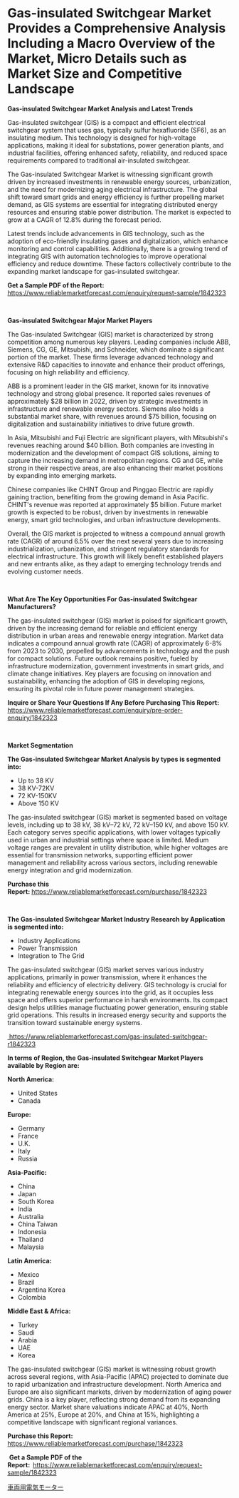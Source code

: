 <p><h1>Gas-insulated Switchgear Market Provides a Comprehensive Analysis Including a Macro Overview of the Market, Micro Details such as Market Size and Competitive Landscape</h1></p><p><strong>Gas-insulated Switchgear Market Analysis and Latest Trends</strong></p>
<p><p>Gas-insulated switchgear (GIS) is a compact and efficient electrical switchgear system that uses gas, typically sulfur hexafluoride (SF6), as an insulating medium. This technology is designed for high-voltage applications, making it ideal for substations, power generation plants, and industrial facilities, offering enhanced safety, reliability, and reduced space requirements compared to traditional air-insulated switchgear.</p><p>The Gas-insulated Switchgear Market is witnessing significant growth driven by increased investments in renewable energy sources, urbanization, and the need for modernizing aging electrical infrastructure. The global shift toward smart grids and energy efficiency is further propelling market demand, as GIS systems are essential for integrating distributed energy resources and ensuring stable power distribution. The market is expected to grow at a CAGR of 12.8% during the forecast period. </p><p>Latest trends include advancements in GIS technology, such as the adoption of eco-friendly insulating gases and digitalization, which enhance monitoring and control capabilities. Additionally, there is a growing trend of integrating GIS with automation technologies to improve operational efficiency and reduce downtime. These factors collectively contribute to the expanding market landscape for gas-insulated switchgear.</p></p>
<p><strong>Get a Sample PDF of the Report:&nbsp;</strong> <a href="https://www.reliablemarketforecast.com/enquiry/request-sample/1842323?utm_campaign=1840&utm_medium=2&utm_source=Github&utm_content=ia&utm_term=01012025&utm_id=gas-insulated-switchgear">https://www.reliablemarketforecast.com/enquiry/request-sample/1842323</a></p>
<p>&nbsp;</p>
<p><strong>Gas-insulated Switchgear Major Market Players</strong></p>
<p><p>The Gas-insulated Switchgear (GIS) market is characterized by strong competition among numerous key players. Leading companies include ABB, Siemens, CG, GE, Mitsubishi, and Schneider, which dominate a significant portion of the market. These firms leverage advanced technology and extensive R&D capacities to innovate and enhance their product offerings, focusing on high reliability and efficiency.</p><p>ABB is a prominent leader in the GIS market, known for its innovative technology and strong global presence. It reported sales revenues of approximately $28 billion in 2022, driven by strategic investments in infrastructure and renewable energy sectors. Siemens also holds a substantial market share, with revenues around $75 billion, focusing on digitalization and sustainability initiatives to drive future growth.</p><p>In Asia, Mitsubishi and Fuji Electric are significant players, with Mitsubishi's revenues reaching around $40 billion. Both companies are investing in modernization and the development of compact GIS solutions, aiming to capture the increasing demand in metropolitan regions. CG and GE, while strong in their respective areas, are also enhancing their market positions by expanding into emerging markets.</p><p>Chinese companies like CHINT Group and Pinggao Electric are rapidly gaining traction, benefiting from the growing demand in Asia Pacific. CHINT's revenue was reported at approximately $5 billion. Future market growth is expected to be robust, driven by investments in renewable energy, smart grid technologies, and urban infrastructure developments.</p><p>Overall, the GIS market is projected to witness a compound annual growth rate (CAGR) of around 6.5% over the next several years due to increasing industrialization, urbanization, and stringent regulatory standards for electrical infrastructure. This growth will likely benefit established players and new entrants alike, as they adapt to emerging technology trends and evolving customer needs.</p></p>
<p>&nbsp;</p>
<p><strong>What Are The Key Opportunities For Gas-insulated Switchgear Manufacturers?</strong></p>
<p><p>The gas-insulated switchgear (GIS) market is poised for significant growth, driven by the increasing demand for reliable and efficient energy distribution in urban areas and renewable energy integration. Market data indicates a compound annual growth rate (CAGR) of approximately 6-8% from 2023 to 2030, propelled by advancements in technology and the push for compact solutions. Future outlook remains positive, fueled by infrastructure modernization, government investments in smart grids, and climate change initiatives. Key players are focusing on innovation and sustainability, enhancing the adoption of GIS in developing regions, ensuring its pivotal role in future power management strategies.</p></p>
<p><strong>Inquire or Share Your Questions If Any Before Purchasing This Report:</strong> <a href="https://www.reliablemarketforecast.com/enquiry/pre-order-enquiry/1842323?utm_campaign=1840&utm_medium=2&utm_source=Github&utm_content=ia&utm_term=01012025&utm_id=gas-insulated-switchgear">https://www.reliablemarketforecast.com/enquiry/pre-order-enquiry/1842323</a></p>
<p>&nbsp;</p>
<p><strong>Market Segmentation</strong></p>
<p><strong>The Gas-insulated Switchgear Market Analysis by types is segmented into:</strong></p>
<p><ul><li>Up to 38 KV</li><li>38 KV-72KV</li><li>72 KV-150KV</li><li>Above 150 KV</li></ul></p>
<p><p>The gas-insulated switchgear (GIS) market is segmented based on voltage levels, including up to 38 kV, 38 kV–72 kV, 72 kV–150 kV, and above 150 kV. Each category serves specific applications, with lower voltages typically used in urban and industrial settings where space is limited. Medium voltage ranges are prevalent in utility distribution, while higher voltages are essential for transmission networks, supporting efficient power management and reliability across various sectors, including renewable energy integration and grid modernization.</p></p>
<p><strong>Purchase this Report:&nbsp;</strong><a href="https://www.reliablemarketforecast.com/purchase/1842323?utm_campaign=1840&utm_medium=2&utm_source=Github&utm_content=ia&utm_term=01012025&utm_id=gas-insulated-switchgear">https://www.reliablemarketforecast.com/purchase/1842323</a></p>
<p>&nbsp;</p>
<p><strong>The Gas-insulated Switchgear Market Industry Research by Application is segmented into:</strong></p>
<p><ul><li>Industry Applications</li><li>Power Transmission</li><li>Integration to The Grid</li></ul></p>
<p><p>The gas-insulated switchgear (GIS) market serves various industry applications, primarily in power transmission, where it enhances the reliability and efficiency of electricity delivery. GIS technology is crucial for integrating renewable energy sources into the grid, as it occupies less space and offers superior performance in harsh environments. Its compact design helps utilities manage fluctuating power generation, ensuring stable grid operations. This results in increased energy security and supports the transition toward sustainable energy systems.</p></p>
<p><a href="https://www.reliablemarketforecast.com/gas-insulated-switchgear-r1842323?utm_campaign=1840&utm_medium=2&utm_source=Github&utm_content=ia&utm_term=01012025&utm_id=gas-insulated-switchgear">&nbsp;https://www.reliablemarketforecast.com/gas-insulated-switchgear-r1842323</a></p>
<p><strong>In terms of Region, the Gas-insulated Switchgear Market Players available by Region are:</strong></p>
<p>
    <p> <strong> North America: </strong>
        <ul>
            <li>United States</li>
            <li>Canada</li>
        </ul>
        </p> 
    <p> <strong> Europe: </strong>
        <ul>
            <li>Germany</li>
            <li>France</li>
            <li>U.K.</li>
            <li>Italy</li>
            <li>Russia</li>
        </ul>
        </p> 
    <p> <strong> Asia-Pacific: </strong>
        <ul>
            <li>China</li>
            <li>Japan</li>
            <li>South Korea</li>
            <li>India</li>
            <li>Australia</li>
            <li>China Taiwan</li>
            <li>Indonesia</li>
            <li>Thailand</li>
            <li>Malaysia</li>
        </ul>
        </p> 
    <p> <strong> Latin America: </strong>
        <ul>
            <li>Mexico</li>
            <li>Brazil</li>
            <li>Argentina Korea</li>
            <li>Colombia</li>
        </ul>
        </p> 
    <p> <strong> Middle East & Africa: </strong>
        <ul>
            <li>Turkey</li>
            <li>Saudi</li>
            <li>Arabia</li>
            <li>UAE</li>
            <li>Korea</li>
        </ul>
    </p>
    </p>
<p><p>The gas-insulated switchgear (GIS) market is witnessing robust growth across several regions, with Asia-Pacific (APAC) projected to dominate due to rapid urbanization and infrastructure development. North America and Europe are also significant markets, driven by modernization of aging power grids. China is a key player, reflecting strong demand from its expanding energy sector. Market share valuations indicate APAC at 40%, North America at 25%, Europe at 20%, and China at 15%, highlighting a competitive landscape with significant regional variances.</p></p>
<p><strong>Purchase this Report: </strong><a href="https://www.reliablemarketforecast.com/purchase/1842323?utm_campaign=1840&utm_medium=2&utm_source=Github&utm_content=ia&utm_term=01012025&utm_id=gas-insulated-switchgear">https://www.reliablemarketforecast.com/purchase/1842323</a></p>
<p>&nbsp;<strong>Get a Sample PDF of the Report:&nbsp;&nbsp;</strong><a href="https://www.reliablemarketforecast.com/enquiry/request-sample/1842323?utm_campaign=1840&utm_medium=2&utm_source=Github&utm_content=ia&utm_term=01012025&utm_id=gas-insulated-switchgear">https://www.reliablemarketforecast.com/enquiry/request-sample/1842323</a></p>
<p><strong></strong></p>
<p><p><a href="https://github.com/mohamedbakry57/Market-Research-Report-List-6/blob/main/908141029664.md?utm_campaign=1840&utm_medium=2&utm_source=Github&utm_content=ia&utm_term=01012025&utm_id=gas-insulated-switchgear">車両用電気モーター</a></p></p>